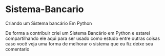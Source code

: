 # Sistema-Bancario
Criando um Sistema bancário Em Python

De forma a contribuir criei um Sistema Bancário em Python e estarei compartilhando ele aqui para ser usado como estudo entre outras coisas
caso você veja uma forma de melhorar o sistema que eu fiz deixe seu comentario 
